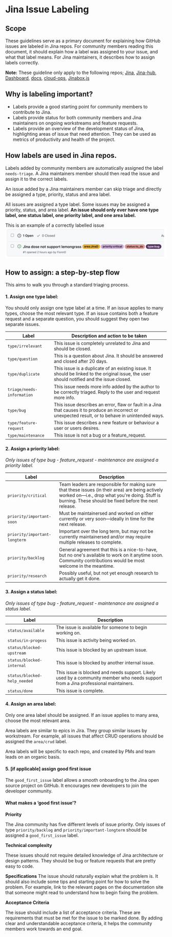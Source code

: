 # Jina Issue Labeling

## Scope
These guidelines serve as a primary document for explaining how GitHub issues are labeled in Jina repos. For community members reading this document, it should explain how a label was assigned to your issue, and what that label means. For Jina maintainers, it describes how to assign labels correctly.

**Note:** These guideline only apply to the following repos; [Jina](https://github.com/jina-ai/jina), [Jina-hub](https://github.com/jina-ai/jina-hub), [Dashboard](https://github.com/jina-ai/dashboard), [docs](https://github.com/jina-ai/docs), [cloud-ops](https://github.com/jina-ai/cloud-ops),  [Jinabox.js](https://github.com/jina-ai/jinabox.js)

## Why is labeling important?
* Labels provide a good starting point for community members to contribute to Jina.
* Labels provide status for both community members and Jina maintainers on ongoing workstreams and feature requests.
* Labels provide an overview of the development status of Jina, highlighting areas of issue that need attention. They can be used as metrics of productivity and health of the project.


## How labels are used in Jina repos.

Labels added by community members are automatically assigned the label `needs-triage`. A Jina maintainers member should then read the issue and assign it to the correct labels.

An issue added by a Jina maintainers member can skip triage and directly be assigned a type, priority, status and area label.

All issues are assigned a type label. Some issues may be assigned a priority, status, and area label.
**An issue should only ever have one type label, one status label, one priority label, and one area label.**

This is an example of a correctly labelled issue
![alt text](.github/images/github_issue_label.png)



## How to assign: a step-by-step flow
This aims to walk you through a standard triaging process.

#### 1. Assign one type label:
You should only assign one type label at a time. If an issue applies to many types, choose the most relevant type. If an issue contains both a feature request and a separate question, you should suggest they open two separate issues.

| Label | Description and action to be taken  |
|--|--|
|`type/irrelevant` | This issue is completely unrelated to Jina and should be closed.|
|`type/question` | This is a question about Jina. It should be answered and closed after 20 days. |
|`type/duplicate` |This issue is a duplicate of an existing issue. It should be linked to the original issue, the user should notified and the issue closed.|
|`triage/needs-information` |This issue needs more info added by the author to be correctly triaged. Reply to the user and request more info.  |
|`type/bug`|This issue describes an error, flaw or fault in a Jina that causes it to produce an incorrect or unexpected result, or to behave in unintended ways.|
|`type/feature-request` | This issue describes a new feature or behaviour a user or users desires.|
|`type/maintenance`|This issue is not a bug or a feature_request.|

#### 2. Assign a priority label:
*Only issues of type bug - feature_request - maintenance are assigned a priority label.*

|Label  |Description |
|--|--|
|`priority/critical`| Team leaders are responsible for making sure that these issues (in their area) are being actively worked on—i.e., drop what you're doing. Stuff is burning. These should be fixed before the next release.|
|`priority/important-soon`|Must be maintainersed and worked on either currently or very soon—ideally in time for the next release.|
|`priority/important-longterm`|Important over the long term, but may not be currently maintainersed and/or may require multiple releases to complete.|
|`priority/backlog`|General agreement that this is a nice-to-have, but no one's available to work on it anytime soon. Community contributions would be most welcome in the meantime.|
|`priority/research`|Possibly useful, but not yet enough research to actually get it done.|

#### 3.  Assign a status label:
*Only issues of type bug - feature_request - maintenance are assigned a status label.*

| Label | Description |
|--|--|
|`status/available`| The issue is available for someone to begin working on. |
|`status/in-progess`|This issue is activity being worked on.|
|`status/blocked-upstream`|This issue is blocked by an upstream issue.|
|`status/blocked-internal`|This issue is blocked by another internal issue.|
|`status/blocked-help_needed`| This issue is blocked and needs support. Likely used by a community member who needs support from a Jina professional maintainers.|
|`status/done`|This issue is complete.|


#### 4. Assign an area label:
Only one area label should be assigned. If an issue applies to many area, choose the most relevant area.

Area labels are similar to epics in Jira. They group similar issues by workstream. For example, all issues that affect CRUD operations should be assigned the `area/crud` label.

Area labels will be specific to each repo, and created by PMs and team leads on an organic basis.

#### 5. [if applicable] assign good first issue
The `good_first_issue` label allows a smooth onboarding to the Jina open source project on GitHub. It encourages new developers to join the developer community.

####  What makes a ‘good first issue’?

**Priority**

The Jina community has five different levels of issue priority. Only issues of type `priority/backlog` and `priority/important-longterm` should be assigned a `good_first_issue` label.

**Technical complexity**

These issues should not require detailed knowledge of Jina architecture or design patterns. They should be bug or feature requests that are pretty easy to code.

**Specifications**
The issue should naturally explain what the problem is. It should also include some tips and starting point for how to solve the problem. For example, link to the relevant pages on the documentation site that someone might read to understand how to begin fixing the problem.

**Acceptance Criteria**

The issue should include a list of acceptance criteria. These are requirements that must be met for the issue to be marked done. By adding clear and understandable acceptance criteria, it helps the community members work towards an end goal.
